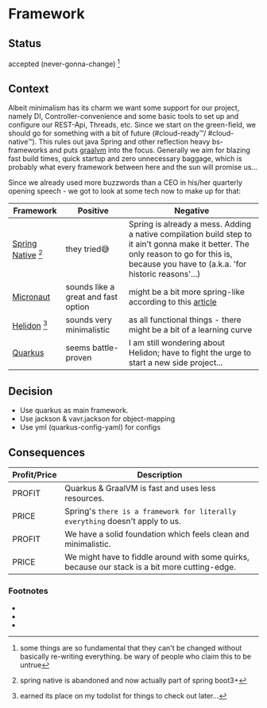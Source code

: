 # Framework

## Status

accepted (never-gonna-change) [^1]

## Context

Albeit minimalism has its charm we want some support for our project, namely DI, Controller-convenience and some basic
tools to set up and configure our REST-Api, Threads, etc.
Since we start on the green-field, we should go for something with a bit of future (#cloud-ready™/ #cloud-native™). This
rules out java
Spring and other reflection heavy bs-frameworks and puts [graalvm](https://www.graalvm.org/) into the focus.
Generally we aim for blazing fast build times, quick startup and zero unnecessary baggage, which is probably what every
framework
between here and the sun will promise us...

Since we already used more buzzwords than a CEO in his/her quarterly opening speech - we got to look at some tech now
to make up for that:

| Framework                                                           | Positive                            | Negative                                                                                                                                                                                     |
|---------------------------------------------------------------------|-------------------------------------|----------------------------------------------------------------------------------------------------------------------------------------------------------------------------------------------|
| [Spring Native](https://github.com/spring-attic/spring-native) [^2] | they tried😅                        | Spring is already a mess. Adding a native compilation build step to it ain't gonna make it better. The only reason to go for this is, because you have to (a.k.a. 'for historic reasons'...) |
| [Micronaut](https://micronaut.io/)                                  | sounds like a great and fast option | might be a bit more spring-like according to this [article](https://digma.ai/quarkus-vs-micronaut/#micronaut)                                                                                |
| [Helidon](https://helidon.io/) [^3]                                 | sounds very minimalistic            | as all functional things - there might be a bit of a learning curve                                                                                                                          |
| [Quarkus](https://quarkus.io/)                                      | seems battle-proven                 | I am still wondering about Helidon; have to fight the urge to start a new side project...                                                                                                    |

## Decision

* Use quarkus as main framework.
* Use jackson & vavr.jackson for object-mapping
* Use yml (quarkus-config-yaml) for configs

## Consequences

| Profit/Price | Description                                                                                    |
|--------------|------------------------------------------------------------------------------------------------|
| PROFIT       | Quarkus & GraalVM is fast and uses less resources.                                             |
| PRICE        | Spring's `there is a framework for literally everything` doesn't apply to us.                  |
| PROFIT       | We have a solid foundation which feels clean and minimalistic.                                 |
| PRICE        | We might have to fiddle around with some quirks, because our stack is a bit more cutting-edge. |

### Footnotes

* [^1]: some things are so fundamental that they can't be changed without basically re-writing everything. be wary of
  people who claim this to be untrue
* [^2]: spring native is abandoned and now actually part of spring boot3+
* [^3]: earned its place on my todolist for things to check out later...